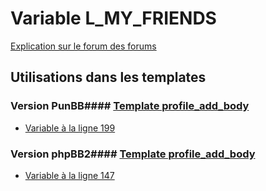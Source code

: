# Variable L_MY_FRIENDS
[Explication sur le forum des forums](http://forum.forumactif.com/t294113-listing-des-variables#L_MY_FRIENDS)
## Utilisations dans les templates
### Version PunBB#### [Template profile_add_body](punbb/profile_add_body.md)
* [Variable à la ligne 199](../punbb/profile_add_body.tpl#L199)
### Version phpBB2#### [Template profile_add_body](subsilver/profile_add_body.md)
* [Variable à la ligne 147](../subsilver/profile_add_body.tpl#L147)